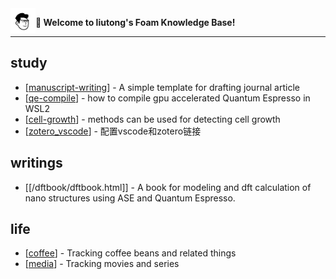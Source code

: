 
<img src="attachments/2021-11-14-19-05-29.png" width=40 align="left">

**👋 Welcome to liutong's Foam Knowledge Base!**

------

## study

- [[manuscript-writing]] - A simple template for drafting journal article
- [[qe-compile]] - how to compile gpu accelerated Quantum Espresso in WSL2
- [[cell-growth]] - methods can be used for detecting cell growth
- [[zotero_vscode]] - 配置vscode和zotero链接

## writings

- [[/dftbook/dftbook.html]] - A book for modeling and dft calculation of nano structures using ASE and Quantum Espresso.

## life

- [[coffee]] - Tracking coffee beans and related things
- [[media]] - Tracking movies and series

[//begin]: # "Autogenerated link references for markdown compatibility"
[manuscript-writing]: docs/md_files/manuscript-writing "manuscript-writing"
[qe-compile]: docs/md_files/qe-compile "qe-compile"
[cell-growth]: docs/md_files/cell-growth "cell-growth"
[zotero_vscode]: docs/md_files/zotero_vscode "zotero_vscode"
[coffee]: docs/md_files/coffee "coffee"
[media]: docs/md_files/media "media"
[//end]: # "Autogenerated link references"